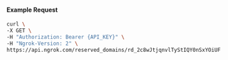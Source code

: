 <!-- Code generated for API Clients. DO NOT EDIT. -->

#### Example Request

```bash
curl \
-X GET \
-H "Authorization: Bearer {API_KEY}" \
-H "Ngrok-Version: 2" \
https://api.ngrok.com/reserved_domains/rd_2c8wJtjqnvlTyStIQY0nSxYOiUF
```
